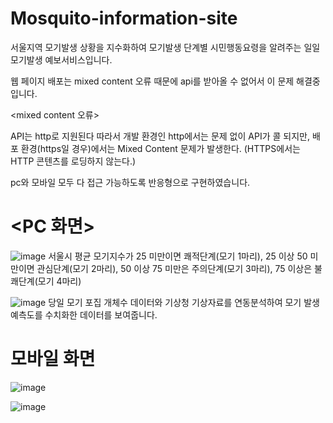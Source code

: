 # Mosquito-information-site

서울지역 모기발생 상황을 지수화하여 모기발생 단계별 시민행동요령을 알려주는 일일 모기발생 예보서비스입니다.

웹 페이지 배포는 mixed content 오류 때문에 api를 받아올 수 없어서 이 문제 해결중입니다.

<mixed content 오류>

API는 http로 지원된다
따라서 개발 환경인 http에서는 문제 없이 API가 콜 되지만, 배포 환경(https일 경우)에서는 Mixed Content 문제가 발생한다. (HTTPS에서는 HTTP 콘텐츠를 로딩하지 않는다.)


pc와 모바일 모두 다 접근 가능하도록 반응형으로 구현하였습니다.

# <PC 화면>
![image](https://github.com/99andrew99/Mosquito-information-site/assets/66951806/85286519-a712-4e28-8e22-5602399054fa)
서울시 평균 모기지수가 25 미만이면 쾌적단계(모기 1마리), 25 이상 50 미만이면 관심단계(모기 2마리), 50 이상 75 미만은 주의단계(모기 3마리), 75 이상은 불쾌단계(모기 4마리)

![image](https://github.com/99andrew99/Mosquito-information-site/assets/66951806/f9031bb9-15cd-4205-ad06-2e116ca83fb0)
당일 모기 포집 개체수 데이터와 기상청 기상자료를 연동분석하여 모기 발생예측도를 수치화한 데이터를 보여줍니다.

# 모바일 화면

![image](https://github.com/99andrew99/Mosquito-information-site/assets/66951806/24e86e15-36e1-46f9-9ad2-3d140e7151d9)


![image](https://github.com/99andrew99/Mosquito-information-site/assets/66951806/3b60a48e-b557-44c8-8625-5b56ea34c03c)

